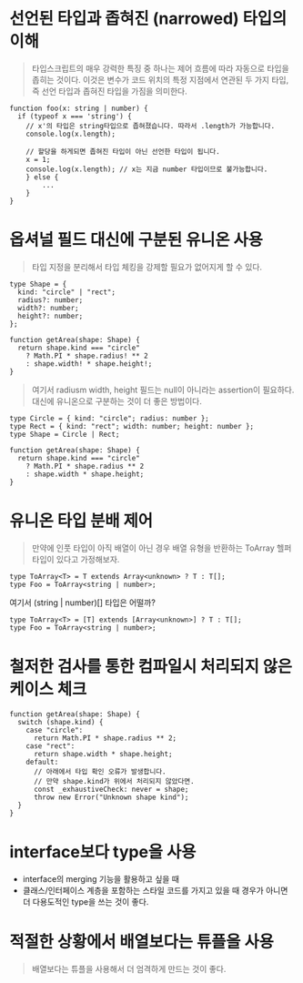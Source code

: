 # 선언된 타입과 좁혀진 (narrowed) 타입의 이해

> 타입스크립트의 매우 강력한 특징 중 하나는 제어 흐름에 따라 자동으로 타입을 좁히는 것이다.
> 이것은 변수가 코드 위치의 특정 지점에서 연관된 두 가지 타입, 즉 선언 타입과 좁혀진 타입을 가짐을 의미한다.

```tsx
function foo(x: string | number) {
  if (typeof x === 'string') {
    // x'의 타입은 string타입으로 좁혀졌습니다. 따라서 .length가 가능합니다.
    console.log(x.length);

    // 할당을 하게되면 좁혀진 타입이 아닌 선언한 타입이 됩니다.
    x = 1;
    console.log(x.length); // x는 지금 number 타입이므로 불가능합니다.
    } else {
        ...
    }
}
```

# 옵셔널 필드 대신에 구분된 유니온 사용

> 타입 지정을 분리해서 타입 체킹을 강제할 필요가 없어지게 할 수 있다.

```tsx
type Shape = {
  kind: "circle" | "rect";
  radius?: number;
  width?: number;
  height?: number;
};

function getArea(shape: Shape) {
  return shape.kind === "circle"
    ? Math.PI * shape.radius! ** 2
    : shape.width! * shape.height!;
}
```

> 여기서 radiusm width, height 필드는 null이 아니라는 assertion이 필요하다. 대신에 유니온으로 구분하는 것이 더 좋은 방법이다.

```tsx
type Circle = { kind: "circle"; radius: number };
type Rect = { kind: "rect"; width: number; height: number };
type Shape = Circle | Rect;

function getArea(shape: Shape) {
  return shape.kind === "circle"
    ? Math.PI * shape.radius ** 2
    : shape.width * shape.height;
}
```

# 유니온 타입 분배 제어

> 만약에 인풋 타입이 아직 배열이 아닌 경우 배열 유형을 반환하는 ToArray 헬퍼 타입이 있다고 가정해보자.

```tsx
type ToArray<T> = T extends Array<unknown> ? T : T[];
type Foo = ToArray<string | number>;
```

여기서 (string | number)[] 타입은 어떨까?

```tsx
type ToArray<T> = [T] extends [Array<unknown>] ? T : T[];
type Foo = ToArray<string | number>;
```

# 철저한 검사를 통한 컴파일시 처리되지 않은 케이스 체크

```tsx
function getArea(shape: Shape) {
  switch (shape.kind) {
    case "circle":
      return Math.PI * shape.radius ** 2;
    case "rect":
      return shape.width * shape.height;
    default:
      // 아래에서 타입 확인 오류가 발생합니다.
      // 만약 shape.kind가 위에서 처리되지 않았다면.
      const _exhaustiveCheck: never = shape;
      throw new Error("Unknown shape kind");
  }
}
```

# interface보다 type을 사용

- interface의 merging 기능을 활용하고 싶을 때
- 클래스/인터페이스 계층을 포함하는 스타일 코드를 가지고 있을 때
  경우가 아니면 더 다용도적인 type을 쓰는 것이 좋다.

# 적절한 상황에서 배열보다는 튜플을 사용

> 배열보다는 튜플을 사용해서 더 엄격하게 만드는 것이 좋다.
